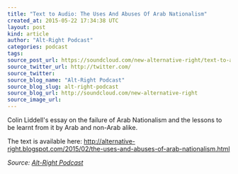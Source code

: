 ```yaml
---
title: "Text to Audio: The Uses And Abuses Of Arab Nationalism"
created_at: 2015-05-22 17:34:38 UTC
layout: post
kind: article
author: "Alt-Right Podcast"
categories: podcast
tags: 
source_post_url: https://soundcloud.com/new-alternative-right/text-to-audio-the-uses-and-abuses-of-arab-nationalism
source_twitter_url: http://twitter.com/
source_twitter: 
source_blog_name: "Alt-Right Podcast"
source_blog_slug: alt-right-podcast
source_blog_url: http://soundcloud.com/new-alternative-right
source_image_url: 
---
```

Colin Liddell's essay on the failure of Arab Nationalism and the lessons to be learnt from it by Arab and non-Arab alike. 

The text is available here:
http://alternative-right.blogspot.com/2015/02/the-uses-and-abuses-of-arab-nationalism.html<div class="">
    <i>Source: <a href="http://soundcloud.com/new-alternative-right">Alt-Right Podcast</a></i>
</div>
